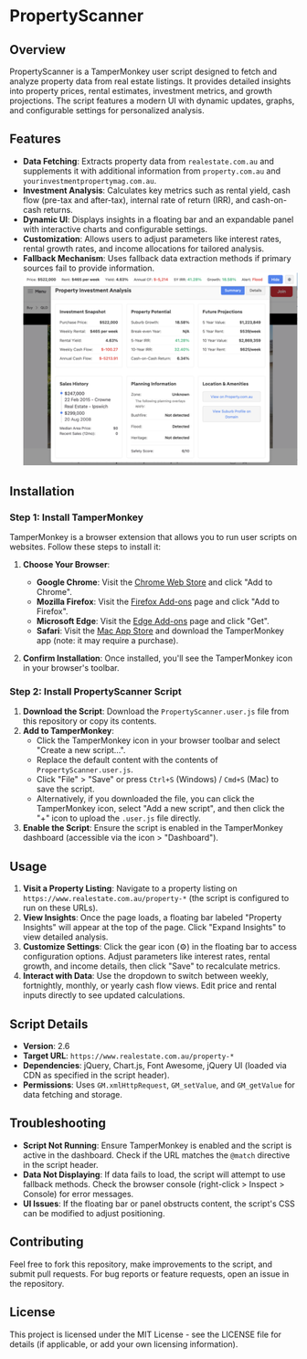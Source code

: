 # PropertyScanner

## Overview

PropertyScanner is a TamperMonkey user script designed to fetch and analyze property data from real estate listings. It provides detailed insights into property prices, rental estimates, investment metrics, and growth projections. The script features a modern UI with dynamic updates, graphs, and configurable settings for personalized analysis.

## Features

- **Data Fetching**: Extracts property data from `realestate.com.au` and supplements it with additional information from `property.com.au` and `yourinvestmentpropertymag.com.au`.
- **Investment Analysis**: Calculates key metrics such as rental yield, cash flow (pre-tax and after-tax), internal rate of return (IRR), and cash-on-cash returns.
- **Dynamic UI**: Displays insights in a floating bar and an expandable panel with interactive charts and configurable settings.
- **Customization**: Allows users to adjust parameters like interest rates, rental growth rates, and income allocations for tailored analysis.
- **Fallback Mechanism**: Uses fallback data extraction methods if primary sources fail to provide information.
![Screenshot of what the component looks like](https://github.com/eamonbarker/PropertyScanner/blob/main/Screenshot%202025-04-24%20at%2016.39.15.png?raw=true)

## Installation

### Step 1: Install TamperMonkey

TamperMonkey is a browser extension that allows you to run user scripts on websites. Follow these steps to install it:

1. **Choose Your Browser**:
   - **Google Chrome**: Visit the [Chrome Web Store](https://chrome.google.com/webstore/detail/tampermonkey/dhdgffkkebhmkfjojejmpbldmpobfkfo) and click "Add to Chrome".
   - **Mozilla Firefox**: Visit the [Firefox Add-ons](https://addons.mozilla.org/en-US/firefox/addon/tampermonkey/) page and click "Add to Firefox".
   - **Microsoft Edge**: Visit the [Edge Add-ons](https://microsoftedge.microsoft.com/addons/detail/tampermonkey/iikmkjmpaadaobahmlepeloendndfphd) page and click "Get".
   - **Safari**: Visit the [Mac App Store](https://apps.apple.com/us/app/tampermonkey/id1482490089?mt=12) and download the TamperMonkey app (note: it may require a purchase).

2. **Confirm Installation**: Once installed, you'll see the TamperMonkey icon in your browser's toolbar.

### Step 2: Install PropertyScanner Script

1. **Download the Script**: Download the `PropertyScanner.user.js` file from this repository or copy its contents.
2. **Add to TamperMonkey**:
   - Click the TamperMonkey icon in your browser toolbar and select "Create a new script...".
   - Replace the default content with the contents of `PropertyScanner.user.js`.
   - Click "File" > "Save" or press `Ctrl+S` (Windows) / `Cmd+S` (Mac) to save the script.
   - Alternatively, if you downloaded the file, you can click the TamperMonkey icon, select "Add a new script", and then click the "+" icon to upload the `.user.js` file directly.
3. **Enable the Script**: Ensure the script is enabled in the TamperMonkey dashboard (accessible via the icon > "Dashboard").

## Usage

1. **Visit a Property Listing**: Navigate to a property listing on `https://www.realestate.com.au/property-*` (the script is configured to run on these URLs).
2. **View Insights**: Once the page loads, a floating bar labeled "Property Insights" will appear at the top of the page. Click "Expand Insights" to view detailed analysis.
3. **Customize Settings**: Click the gear icon (⚙️) in the floating bar to access configuration options. Adjust parameters like interest rates, rental growth, and income details, then click "Save" to recalculate metrics.
4. **Interact with Data**: Use the dropdown to switch between weekly, fortnightly, monthly, or yearly cash flow views. Edit price and rental inputs directly to see updated calculations.

## Script Details

- **Version**: 2.6
- **Target URL**: `https://www.realestate.com.au/property-*`
- **Dependencies**: jQuery, Chart.js, Font Awesome, jQuery UI (loaded via CDN as specified in the script header).
- **Permissions**: Uses `GM.xmlHttpRequest`, `GM_setValue`, and `GM_getValue` for data fetching and storage.

## Troubleshooting

- **Script Not Running**: Ensure TamperMonkey is enabled and the script is active in the dashboard. Check if the URL matches the `@match` directive in the script header.
- **Data Not Displaying**: If data fails to load, the script will attempt to use fallback methods. Check the browser console (right-click > Inspect > Console) for error messages.
- **UI Issues**: If the floating bar or panel obstructs content, the script's CSS can be modified to adjust positioning.

## Contributing

Feel free to fork this repository, make improvements to the script, and submit pull requests. For bug reports or feature requests, open an issue in the repository.

## License

This project is licensed under the MIT License - see the LICENSE file for details (if applicable, or add your own licensing information).

